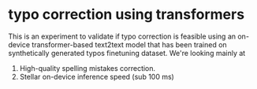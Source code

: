 # typo correction using transformers
This is an experiment to validate if typo correction is feasible using an on-device transformer-based text2text model that has been trained on synthetically generated typos finetuning dataset. We're looking mainly at 

1. High-quality spelling mistakes correction.
2. Stellar on-device inference speed (sub 100 ms)

